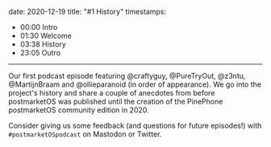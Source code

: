 date: 2020-12-19
title: "#1 History"
timestamps:
  - 00:00 Intro
  - 01:30 Welcome
  - 03:38 History
  - 23:05 Outro
---

Our first podcast episode featuring @craftyguy, @PureTryOut, @z3ntu,
@MartijnBraam and @ollieparanoid (in order of appearance). We go into the
project's history and share a couple of anecdotes from before postmarketOS was
published until the creation of the PinePhone postmarketOS community edition in
2020.

Consider giving us some feedback (and questions for future episodes!) with
`#postmarketOSpodcast` on Mastodon or Twitter.
